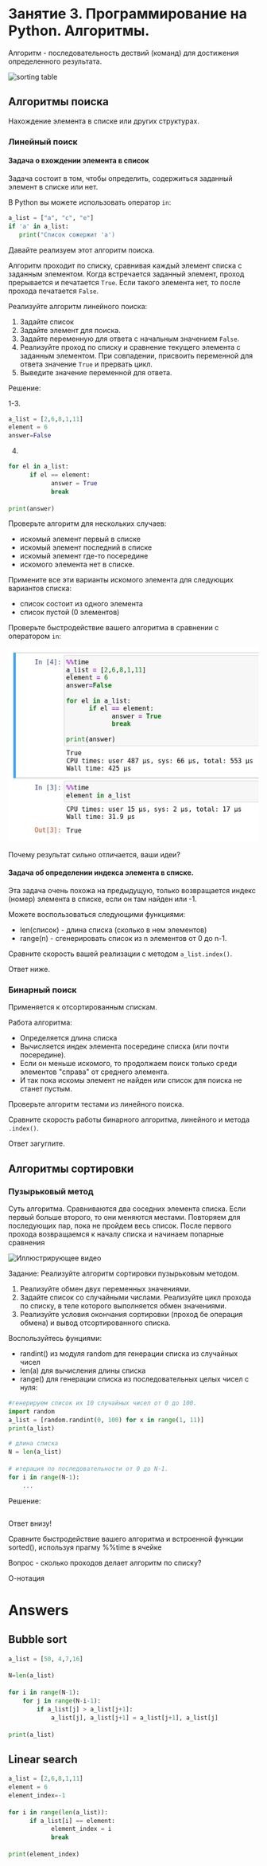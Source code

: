 # Занятие 3. Программирование на Python. Алгоритмы.

Алгоритм - последовательность дествий (команд) для достижения определенного результата.

![sorting table](../img/it1-sorting-table.jpg)

## Алгоритмы поиска

Нахождение элемента в списке или других структурах.

### Линейный поиск

#### Задача о вхождении элемента в список

Задача состоит в том, чтобы определить, содержиться заданный элемент в списке или нет.

В Python вы можете использовать оператор `in`:

```python
a_list = ["a", "c", "e"]
if 'a' in a_list:
   print("Список сожержит 'a')
```

Давайте реализуем этот алгоритм поиска.

Алгоритм проходит по списку, сравнивая каждый элемент списка с заданным элементом. Когда встречается заданный элемент, проход прерывается и печатается `True`. Если такого элемента нет, то после прохода печатается `False`.

Реализуйте алгоритм линейного поиска:

1. Задайте список
1. Задайте элемент для поиска.
1. Задайте переменную для ответа c начальным значением `False`.
1. Реализуйте проход по списку и сравнение текущего элемента с заданным элементом. При совпадении, присвоить переменной для ответа значение `True` и прервать цикл. 
1. Выведите значение переменной для ответа.

Решение:

1-3. 
```python
a_list = [2,6,8,1,11]
element = 6
answer=False
```

4.
```python
for el in a_list:
      if el == element:
            answer = True
            break

print(answer)
```

Проверьте алгоритм для нескольких случаев:

* искомый элемент первый в списке
* искомый элемент последний в списке
* искомый элемент где-то посередине
* искомого элемента нет в списке.

Примените все эти варианты искомого элемента для следующих вариантов списка:
* список состоит из одного элемента
* список пустой (0 элементов)

Проверьте быстродействие вашего алгоритма в сравнении с оператором `in`:

![py_cell_time](../img/py_cell_time.jpg)

Почему результат сильно отличается, ваши идеи?


#### Задача об определении индекса элемента в списке. 

Эта задача очень похожа на предыдущую, только возвращается индекс (номер) элемента в списке, если он там найден или -1.

Можете воспользоваться следующими функциями:

* len(список) - длина списка (сколько в нем элементов)
* range(n) - сгенерировать список из n элементов от 0 до n-1.

Сравните скорость вашей реализации с методом `a_list.index()`. 

Ответ ниже.

### Бинарный поиск

Применяется к отсортированным спискам.

Работа алгоритма:

* Определяется длина списка
* Вычисляется индек элемента посередине списка (или почти посередине).
* Если он меньше искомого, то продолжаем поиск только среди элементов "справа" от среднего элемента.
* И так пока искомы элемент не найден или список для поиска не станет пустым.

Проверьте алгоритм тестами из линейного поиска.

Сравните скорость работы бинарного алгоритма, линейного и метода `.index()`.

Ответ загуглите.

## Алгоритмы сортировки

### Пузырьковый метод

Суть алгоритма. Сравниваются два соседних элемента списка. Если первый больше второго, то они меняются местами. Повторяем для последующих пар, пока не пройдем весь список. После первого прохода возвращаемся к началу списка и начинаем попарные сравнения 

![Иллюстрирующее видео](https://www.youtube.com/watch?v=oqpICiM165I)

Задание: Реализуйте алгоритм сортировки пузырьковым методом.

1. Реализуйте обмен двух переменных значениями. 
2. Задайте список со случайными числами. Реализуйте цикл прохода по списку, в теле которого выполняется обмен значениями.
3. Реализуйте условия окончания сортировки (проход бе операция обмена) и вывод отсортированного списка.

Воспользуйтесь фунциями:
* randint() из модуля random для генерации списка из случайных чисел
* len(а) для вычисления длины списка
* range() для генерации списка из последовательных целых чисел с нуля:

```python
#генерируем список их 10 случайных чисел от 0 до 100. 
import random
a_list = [random.randint(0, 100) for x in range(1, 11)]
print(a_list)
```

```python
# длина списка
N = len(a_list)

# итерация по последовательности от 0 до N-1.
for i in range(N-1):
    ...
```

Решение:

```python


```

Ответ внизу!

Сравните быстродействие вашего алгоритма и встроенной функции sorted(), используя прагму %%time в ячейке

Вопрос - сколько проходов делает алгоритм по списку?

О-нотация

# Answers

## Bubble sort

```python
a_list = [50, 4,7,16]

N=len(a_list)

for i in range(N-1):
    for j in range(N-i-1):
        if a_list[j] > a_list[j+1]:
            a_list[j], a_list[j+1] = a_list[j+1], a_list[j]
 
print(a_list)
```

## Linear search

```python
a_list = [2,6,8,1,11]
element = 6
element_index=-1

for i in range(len(a_list)):
      if a_list[i] == element:
            element_index = i
            break

print(element_index)
```

